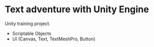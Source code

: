 # Text adventure with Unity Engine

Unity training project.
* Scriptable Objects
* UI (Canvas, Text, TextMeshPro, Button)

